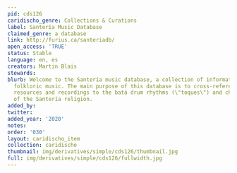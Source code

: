 ```yaml
---
pid: cds126
caridischo_genre: Collections & Curations
label: Santería Music Database
claimed_genre: a database
link: http://furius.ca/santeriadb/
open_access: 'TRUE'
status: Stable
language: en, es
creators: Martin Blais
stewards:
blurb: Welcome to the Santería music database, a collection of information about afro-cuban
  folkloric music. The main purpose of this database is to cross-reference the different
  resources and recordings to the batá drum rhythms (\"toques\") and chants (\"cantos\")
  of the Santería religion.
added_by:
twitter:
added_year: '2020'
notes:
order: '030'
layout: caridischo_item
collection: caridischo
thumbnail: img/derivatives/simple/cds126/thumbnail.jpg
full: img/derivatives/simple/cds126/fullwidth.jpg
---
```

